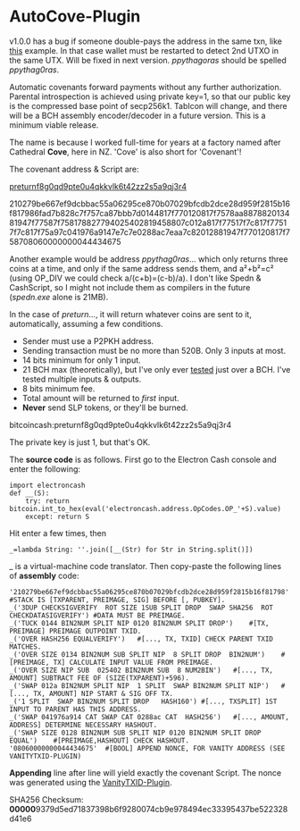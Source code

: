 # AutoCove-Plugin

v1.0.0 has a bug if someone double-pays the address in the same txn, like [this](https://www.blockchain.com/bch/tx/c51e89797be1bc22342bebfd126318dc75aa3d4b0a022f8880dba4e2cd1558d5) example. In that case wallet must be restarted to detect 2nd UTXO in the same UTX. Will be fixed in next version. *ppythagoras* should be spelled *ppythag0ras*.

Automatic covenants forward payments without any further authorization. Parental introspection is achieved using private key=1, so that our public key is the compressed base point of secp256k1. TabIcon will change, and there will be a BCH assembly encoder/decoder in a future version. This is a minimum viable release.

The name is because I worked full-time for years at a factory named after Cathedral **Cove**, here in NZ. 'Cove' is also short for 'Covenant'!

The covenant address & Script are:

[preturnf8g0qd9pte0u4qkkvlk6t42zz2s5a9qj3r4](https://www.blockchain.com/bch/address/preturnf8g0qd9pte0u4qkkvlk6t42zz2s5a9qj3r4)

210279be667ef9dcbbac55a06295ce870b07029bfcdb2dce28d959f2815b16f817986fad7b828c7f757ca87bbb7d0144817f770120817f7578aa887882013481947f77587f758178827794025402819458807c012a817f77517f7c817f77517f7c817f75a97c041976a9147e7c7e0288ac7eaa7c82012881947f770120817f758708060000000044434675

Another example would be address *ppythag0ras*... which only returns three coins at a time, and only if the same address sends them, and a²+b²=c² (using OP_DIV we could check a/(c+b)=(c-b)/a). I don't like Spedn & CashScript, so I might not include them as compilers in the future (*spedn.exe* alone is 21MB).

In the case of *preturn*..., it will return whatever coins are sent to it, automatically, assuming a few conditions.
- Sender must use a P2PKH address.
- Sending transaction must be no more than 520B. Only 3 inputs at most.
- 14 bits minimum for only 1 input.
- 21 BCH max (theoretically), but I've only ever [tested](https://www.blockchain.com/bch/tx/c3350c09687b922c4d91d9a504b11ea9fac64e599b94975cc50d743f422eb7c4) just over a BCH. I've tested multiple inputs & outputs.
- 8 bits minimum fee.
- Total amount will be returned to *first* input.
- **Never** send SLP tokens, or they'll be burned.

bitcoincash:preturnf8g0qd9pte0u4qkkvlk6t42zz2s5a9qj3r4

The private key is just 1, but that's OK.

The **source code** is as follows. First go to the Electron Cash console and enter the following:

    import electroncash
    def __(S):
        try: return bitcoin.int_to_hex(eval('electroncash.address.OpCodes.OP_'+S).value)
        except: return S
        
Hit enter a few times, then

    _=lambda String: ''.join([__(Str) for Str in String.split()])
    
_ is a virtual-machine code translator. Then copy-paste the following lines of **assembly** code:

    '210279be667ef9dcbbac55a06295ce870b07029bfcdb2dce28d959f2815b16f81798'	#STACK IS [TXPARENT, PREIMAGE, SIG] BEFORE [, PUBKEY].
    _('3DUP CHECKSIGVERIFY  ROT SIZE 1SUB SPLIT DROP  SWAP SHA256  ROT CHECKDATASIGVERIFY')	#DATA MUST BE PREIMAGE.
    _('TUCK 0144 BIN2NUM SPLIT NIP 0120 BIN2NUM SPLIT DROP')	#[TX, PREIMAGE] PREIMAGE OUTPOINT TXID.
    _('OVER HASH256 EQUALVERIFY')	#[..., TX, TXID] CHECK PARENT TXID MATCHES.
    _('OVER SIZE 0134 BIN2NUM SUB SPLIT NIP  8 SPLIT DROP  BIN2NUM')	#[PREIMAGE, TX] CALCULATE INPUT VALUE FROM PREIMAGE.
    _('OVER SIZE NIP SUB  025402 BIN2NUM SUB  8 NUM2BIN')	#[..., TX, AMOUNT] SUBTRACT FEE OF (SIZE(TXPARENT)+596).
    _('SWAP 012a BIN2NUM SPLIT NIP  1 SPLIT  SWAP BIN2NUM SPLIT NIP')	# [..., TX, AMOUNT] NIP START & SIG OFF TX.
    _('1 SPLIT  SWAP BIN2NUM SPLIT DROP   HASH160')	#[..., TXSPLIT] 1ST INPUT TO PARENT HAS THIS ADDRESS.
    _('SWAP 041976a914 CAT SWAP CAT 0288ac CAT  HASH256')	#[..., AMOUNT, ADDRESS] DETERMINE NECESSARY HASHOUT.
    _('SWAP SIZE 0128 BIN2NUM SUB SPLIT NIP 0120 BIN2NUM SPLIT DROP  EQUAL')	#[PREIMAGE,HASHOUT] CHECK HASHOUT.
    '08060000000044434675'	#[BOOL] APPEND NONCE, FOR VANITY ADDRESS (SEE VANITYTXID-PLUGIN)

**Appending** line after line will yield exactly the covenant Script. The nonce was generated using the [VanityTXID-Plugin](https://github.com/TinosNitso/VanityTXID-Plugin).

SHA256 Checksum: **00000**9379d5ed71837398b6f9280074cb9e978494ec33395437be522328d41e6
